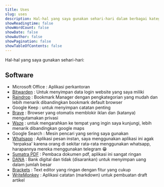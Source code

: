 ```yaml
---
title: Uses
slug: uses
description: Hal-hal yang saya gunakan sehari-hari dalam berbagai kategori
showReadingtime: false
showWordCount: false
showDate: false
showAuthor: false
showPagination: false
showTableOfContents: false
---
```


Hal-hal yang saya gunakan sehari-hari:

## Software

- Microsoft Office : Aplikasi perkantoran
- [Bitwarden](https://bitwarden.com) : Untuk menyimpan data login website yang saya miliki
- [Raindrop](https://raindrop.io) : Bookmark Manager dengan pengkategorian yang mudah dan lebih menarik dibandingkan bookmark default browser
- Google Keep : untuk menyimpan catatan penting
- [Brave](https://brave.com/id/download/) : Browser yang otomatis memblokir iklan dan (katanya) mengutamakan privasi
- [Waze](https://www.waze.com/apps/) : untuk mengarahkan ke tempat yang ingin saya kunjungi, lebih menarik dibandingkan google maps
- Google Search : Mesin pencari yang sering saya gunakan
- [Whatsapp](https://www.whatsapp.com/download?lang=id_ID) : Aplikasi pesan instan, saya menggunakan aplikasi ini agak 'terpaksa' karena orang di sekitar rata-rata menggunakan whatsapp, harapannya mereka menggunakan telegram 😁
- [Sumatra PDF](https://www.sumatrapdfreader.org/download-free-pdf-viewer) : Pembaca dokumen pdf, aplikasi ini sangat ringan
- [DANA](https://link.dana.id/ajak?r=dAmv7x) : Bank digital dan tidak (disarankan) untuk menyimpan uang dalam jumlah besar
- [Brackets](https://brackets.io) : Text editor yang ringan dengan fitur yang cukup
- [WriteMonkey](https://writemonkey.com/wm3/) : Aplikasi catatan (markdown) untuk pembuatan draft artikel 
